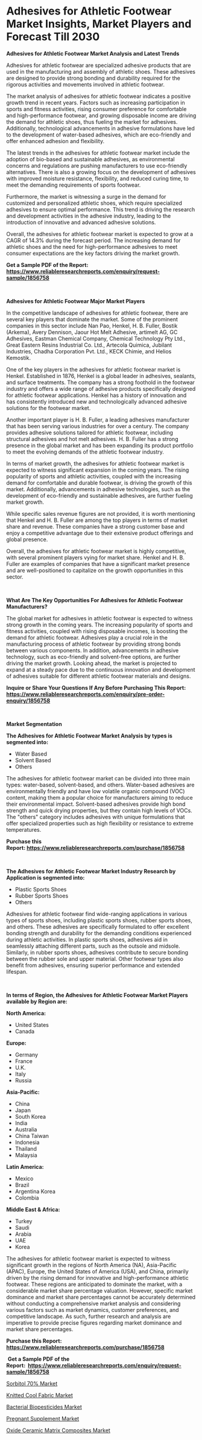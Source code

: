<p><h1>Adhesives for Athletic Footwear Market Insights, Market Players and Forecast Till 2030</h1></p><p><strong>Adhesives for Athletic Footwear Market Analysis and Latest Trends</strong></p>
<p><p>Adhesives for athletic footwear are specialized adhesive products that are used in the manufacturing and assembly of athletic shoes. These adhesives are designed to provide strong bonding and durability required for the rigorous activities and movements involved in athletic footwear.</p><p>The market analysis of adhesives for athletic footwear indicates a positive growth trend in recent years. Factors such as increasing participation in sports and fitness activities, rising consumer preference for comfortable and high-performance footwear, and growing disposable income are driving the demand for athletic shoes, thus fueling the market for adhesives. Additionally, technological advancements in adhesive formulations have led to the development of water-based adhesives, which are eco-friendly and offer enhanced adhesion and flexibility.</p><p>The latest trends in the adhesives for athletic footwear market include the adoption of bio-based and sustainable adhesives, as environmental concerns and regulations are pushing manufacturers to use eco-friendly alternatives. There is also a growing focus on the development of adhesives with improved moisture resistance, flexibility, and reduced curing time, to meet the demanding requirements of sports footwear.</p><p>Furthermore, the market is witnessing a surge in the demand for customized and personalized athletic shoes, which require specialized adhesives to ensure optimal performance. This trend is driving the research and development activities in the adhesive industry, leading to the introduction of innovative and advanced adhesive solutions.</p><p>Overall, the adhesives for athletic footwear market is expected to grow at a CAGR of 14.3% during the forecast period. The increasing demand for athletic shoes and the need for high-performance adhesives to meet consumer expectations are the key factors driving the market growth.</p></p>
<p><strong>Get a Sample PDF of the Report:&nbsp; <a href="https://www.reliableresearchreports.com/enquiry/request-sample/1856758">https://www.reliableresearchreports.com/enquiry/request-sample/1856758</a></strong></p>
<p>&nbsp;</p>
<p><strong>Adhesives for Athletic Footwear Major Market Players</strong></p>
<p><p>In the competitive landscape of adhesives for athletic footwear, there are several key players that dominate the market. Some of the prominent companies in this sector include Nan Pao, Henkel, H. B. Fuller, Bostik (Arkema), Avery Dennison, Jaour Hot Melt Adhesive, artimelt AG, GC Adhesives, Eastman Chemical Company, Chemical Technology Pty Ltd., Great Eastern Resins Industrial Co. Ltd., Artecola Quimica, Jubilant Industries, Chadha Corporation Pvt. Ltd., KECK Chimie, and Helios Kemostik.</p><p>One of the key players in the adhesives for athletic footwear market is Henkel. Established in 1876, Henkel is a global leader in adhesives, sealants, and surface treatments. The company has a strong foothold in the footwear industry and offers a wide range of adhesive products specifically designed for athletic footwear applications. Henkel has a history of innovation and has consistently introduced new and technologically advanced adhesive solutions for the footwear market.</p><p>Another important player is H. B. Fuller, a leading adhesives manufacturer that has been serving various industries for over a century. The company provides adhesive solutions tailored for athletic footwear, including structural adhesives and hot melt adhesives. H. B. Fuller has a strong presence in the global market and has been expanding its product portfolio to meet the evolving demands of the athletic footwear industry.</p><p>In terms of market growth, the adhesives for athletic footwear market is expected to witness significant expansion in the coming years. The rising popularity of sports and athletic activities, coupled with the increasing demand for comfortable and durable footwear, is driving the growth of this market. Additionally, advancements in adhesive technologies, such as the development of eco-friendly and sustainable adhesives, are further fueling market growth.</p><p>While specific sales revenue figures are not provided, it is worth mentioning that Henkel and H. B. Fuller are among the top players in terms of market share and revenue. These companies have a strong customer base and enjoy a competitive advantage due to their extensive product offerings and global presence.</p><p>Overall, the adhesives for athletic footwear market is highly competitive, with several prominent players vying for market share. Henkel and H. B. Fuller are examples of companies that have a significant market presence and are well-positioned to capitalize on the growth opportunities in this sector.</p></p>
<p>&nbsp;</p>
<p><strong>What Are The Key Opportunities For Adhesives for Athletic Footwear Manufacturers?</strong></p>
<p><p>The global market for adhesives in athletic footwear is expected to witness strong growth in the coming years. The increasing popularity of sports and fitness activities, coupled with rising disposable incomes, is boosting the demand for athletic footwear. Adhesives play a crucial role in the manufacturing process of athletic footwear by providing strong bonds between various components. In addition, advancements in adhesive technology, such as eco-friendly and solvent-free options, are further driving the market growth. Looking ahead, the market is projected to expand at a steady pace due to the continuous innovation and development of adhesives suitable for different athletic footwear materials and designs.</p></p>
<p><strong>Inquire or Share Your Questions If Any Before Purchasing This Report: <a href="https://www.reliableresearchreports.com/enquiry/pre-order-enquiry/1856758">https://www.reliableresearchreports.com/enquiry/pre-order-enquiry/1856758</a></strong></p>
<p>&nbsp;</p>
<p><strong>Market Segmentation</strong></p>
<p><strong>The Adhesives for Athletic Footwear Market Analysis by types is segmented into:</strong></p>
<p><ul><li>Water Based</li><li>Solvent Based</li><li>Others</li></ul></p>
<p><p>The adhesives for athletic footwear market can be divided into three main types: water-based, solvent-based, and others. Water-based adhesives are environmentally friendly and have low volatile organic compound (VOC) content, making them a popular choice for manufacturers aiming to reduce their environmental impact. Solvent-based adhesives provide high bond strength and quick drying properties, but they contain high levels of VOCs. The "others" category includes adhesives with unique formulations that offer specialized properties such as high flexibility or resistance to extreme temperatures.</p></p>
<p><strong>Purchase this Report:&nbsp;<a href="https://www.reliableresearchreports.com/purchase/1856758">https://www.reliableresearchreports.com/purchase/1856758</a></strong></p>
<p>&nbsp;</p>
<p><strong>The Adhesives for Athletic Footwear Market Industry Research by Application is segmented into:</strong></p>
<p><ul><li>Plastic Sports Shoes</li><li>Rubber Sports Shoes</li><li>Others</li></ul></p>
<p><p>Adhesives for athletic footwear find wide-ranging applications in various types of sports shoes, including plastic sports shoes, rubber sports shoes, and others. These adhesives are specifically formulated to offer excellent bonding strength and durability for the demanding conditions experienced during athletic activities. In plastic sports shoes, adhesives aid in seamlessly attaching different parts, such as the outsole and midsole. Similarly, in rubber sports shoes, adhesives contribute to secure bonding between the rubber sole and upper material. Other footwear types also benefit from adhesives, ensuring superior performance and extended lifespan.</p></p>
<p>&nbsp;</p>
<p><strong>In terms of Region, the Adhesives for Athletic Footwear Market Players available by Region are:</strong></p>
<p>
    <p> <strong> North America: </strong>
        <ul>
            <li>United States</li>
            <li>Canada</li>
        </ul>
        </p> 
    <p> <strong> Europe: </strong>
        <ul>
            <li>Germany</li>
            <li>France</li>
            <li>U.K.</li>
            <li>Italy</li>
            <li>Russia</li>
        </ul>
        </p> 
    <p> <strong> Asia-Pacific: </strong>
        <ul>
            <li>China</li>
            <li>Japan</li>
            <li>South Korea</li>
            <li>India</li>
            <li>Australia</li>
            <li>China Taiwan</li>
            <li>Indonesia</li>
            <li>Thailand</li>
            <li>Malaysia</li>
        </ul>
        </p> 
    <p> <strong> Latin America: </strong>
        <ul>
            <li>Mexico</li>
            <li>Brazil</li>
            <li>Argentina Korea</li>
            <li>Colombia</li>
        </ul>
        </p> 
    <p> <strong> Middle East & Africa: </strong>
        <ul>
            <li>Turkey</li>
            <li>Saudi</li>
            <li>Arabia</li>
            <li>UAE</li>
            <li>Korea</li>
        </ul>
    </p>
    </p>
<p><p>The adhesives for athletic footwear market is expected to witness significant growth in the regions of North America (NA), Asia-Pacific (APAC), Europe, the United States of America (USA), and China, primarily driven by the rising demand for innovative and high-performance athletic footwear. These regions are anticipated to dominate the market, with a considerable market share percentage valuation. However, specific market dominance and market share percentages cannot be accurately determined without conducting a comprehensive market analysis and considering various factors such as market dynamics, customer preferences, and competitive landscape. As such, further research and analysis are imperative to provide precise figures regarding market dominance and market share percentages.</p></p>
<p><strong>Purchase this Report: <a href="https://www.reliableresearchreports.com/purchase/1856758">https://www.reliableresearchreports.com/purchase/1856758</a></strong></p>
<p>&nbsp;<strong>Get a Sample PDF of the Report:&nbsp;&nbsp;<a href="https://www.reliableresearchreports.com/enquiry/request-sample/1856758">https://www.reliableresearchreports.com/enquiry/request-sample/1856758</a></strong></p>
<p><strong></strong></p>
<p><p><a href="https://www.linkedin.com/pulse/sorbitol-70-market-size-2023-2030-global-industrial/">Sorbitol 70% Market</a></p><p><a href="https://www.linkedin.com/pulse/knitted-cool-fabric-market-size-2023-2030-global-industrial/">Knitted Cool Fabric Market</a></p><p><a href="https://medium.com/@jackybrekke/bacterial-biopesticides-market-comprehensive-assessment-by-type-application-and-geography-9968953730c1">Bacterial Biopesticides Market</a></p><p><a href="https://medium.com/@deronwisoky1977/pregnant-supplement-market-size-and-market-trends-complete-industry-overview-2023-to-2030-3c0c0ba6ddb9">Pregnant Supplement Market</a></p><p><a href="https://www.linkedin.com/pulse/oxide-ceramic-matrix-composites-market-size-share-global-analysis/">Oxide Ceramic Matrix Composites Market</a></p></p>